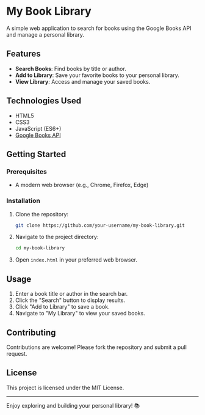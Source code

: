 # My Book Library

A simple web application to search for books using the Google Books API and manage a personal library.

## Features
- **Search Books**: Find books by title or author.
- **Add to Library**: Save your favorite books to your personal library.
- **View Library**: Access and manage your saved books.

## Technologies Used
- HTML5
- CSS3
- JavaScript (ES6+)
- [Google Books API](https://developers.google.com/books/docs/v1/using)

## Getting Started

### Prerequisites
- A modern web browser (e.g., Chrome, Firefox, Edge)

### Installation
1. Clone the repository:
   ```bash
   git clone https://github.com/your-username/my-book-library.git
   ```
2. Navigate to the project directory:
   ```bash
   cd my-book-library
   ```
3. Open `index.html` in your preferred web browser.

## Usage
1. Enter a book title or author in the search bar.
2. Click the "Search" button to display results.
3. Click "Add to Library" to save a book.
4. Navigate to "My Library" to view your saved books.

## Contributing
Contributions are welcome! Please fork the repository and submit a pull request.

## License
This project is licensed under the MIT License.

---

Enjoy exploring and building your personal library! 📚
